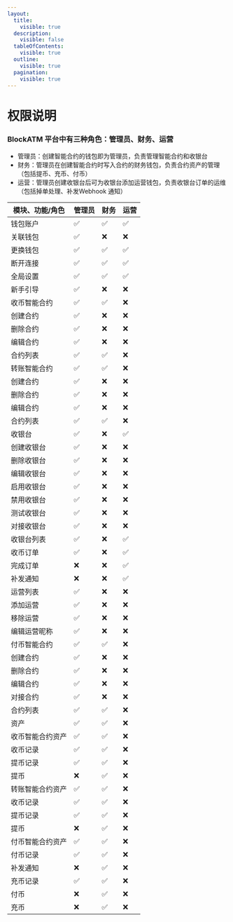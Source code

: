 ```yaml
---
layout:
  title:
    visible: true
  description:
    visible: false
  tableOfContents:
    visible: true
  outline:
    visible: true
  pagination:
    visible: true
---
```


# 权限说明

### BlockATM 平台中有三种角色：管理员、财务、运营

* 管理员：创建智能合约的钱包即为管理员，负责管理智能合约和收银台
* 财务：管理员在创建智能合约时写入合约的财务钱包，负责合约资产的管理（包括提币、充币、付币）
* 运营：管理员创建收银台后可为收银台添加运营钱包，负责收银台订单的运维（包括掉单处理、补发Webhook 通知）

| 模块、功能/角色   | 管理员 | 财务 | 运营 |
| ---------- | --- | -- | -- |
| 钱包账户       | ✅   | ✅  | ✅  |
|     关联钱包   | ✅   | ❌  | ❌  |
|     更换钱包   | ✅   | ✅  | ✅  |
|     断开连接   | ✅   | ✅  | ✅  |
| 全局设置       | ✅   | ✅  | ✅  |
| 新手引导       | ✅   | ❌  | ❌  |
| 收币智能合约     | ✅   | ✅  | ❌  |
|     创建合约   | ✅   | ❌  | ❌  |
|     删除合约   | ✅   | ❌  | ❌  |
|     编辑合约   | ✅   | ❌  | ❌  |
|     合约列表   | ✅   | ✅  | ❌  |
| 转账智能合约     | ✅   | ✅  | ❌  |
|     创建合约   | ✅   | ❌  | ❌  |
|     删除合约   | ✅   | ❌  | ❌  |
|     编辑合约   | ✅   | ❌  | ❌  |
|     合约列表   | ✅   | ✅  | ❌  |
| 收银台        | ✅   | ❌  | ✅  |
|     创建收银台  | ✅   | ❌  | ❌  |
|     删除收银台  | ✅   | ❌  | ❌  |
|     编辑收银台  | ✅   | ❌  | ❌  |
|     启用收银台  | ✅   | ❌  | ❌  |
|     禁用收银台  | ✅   | ❌  | ❌  |
|     测试收银台  | ✅   | ❌  | ❌  |
|     对接收银台  | ✅   | ❌  | ❌  |
|     收银台列表  | ✅   | ❌  | ✅  |
|     收币订单   | ✅   | ❌  | ✅  |
|     完成订单   | ❌   | ❌  | ✅  |
|     补发通知   | ❌   | ❌  | ✅  |
|     运营列表   | ✅   | ❌  | ❌  |
|     添加运营   | ✅   | ❌  | ❌  |
|     移除运营   | ✅   | ❌  | ❌  |
|     编辑运营昵称 | ✅   | ❌  | ❌  |
| 付币智能合约     | ✅   | ✅  | ❌  |
|     创建合约   | ✅   | ❌  | ❌  |
|     删除合约   | ✅   | ❌  | ❌  |
|     编辑合约   | ✅   | ❌  | ❌  |
|     对接合约   | ✅   | ❌  | ❌  |
|     合约列表   | ✅   | ✅  | ❌  |
| 资产         | ✅   | ✅  | ❌  |
| 收币智能合约资产   | ✅   | ✅  | ❌  |
|     收币记录   | ✅   | ✅  | ❌  |
|     提币记录   | ✅   | ✅  | ❌  |
|     提币     | ❌   | ✅  | ❌  |
| 转账智能合约资产   | ✅   | ✅  | ❌  |
|     收币记录   | ✅   | ✅  | ❌  |
|     提币记录   | ✅   | ✅  | ❌  |
|     提币     | ❌   | ✅  | ❌  |
| 付币智能合约资产   | ✅   | ✅  | ❌  |
|     付币记录   | ✅   | ✅  | ❌  |
|     补发通知   | ❌   | ✅  | ❌  |
|     充币记录   | ✅   | ✅  | ❌  |
|     付币     | ❌   | ✅  | ❌  |
|     充币     | ❌   | ✅  | ❌  |
